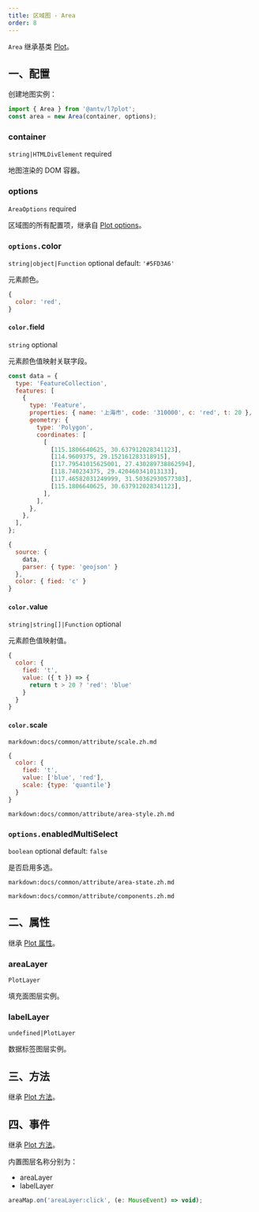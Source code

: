```yaml
---
title: 区域图 - Area
order: 8
---
```


`Area` 继承基类 [Plot](/zh/docs/api/plot-api)。

## 一、配置

创建地图实例：

```ts
import { Area } from '@antv/l7plot';
const area = new Area(container, options);
```

### container

`string|HTMLDivElement` required

地图渲染的 DOM 容器。

### options

`AreaOptions` required

区域图的所有配置项，继承自 [Plot options](/zh/docs/api/plot-api#options)。

### `options.`color

`string|object|Function` optional default: `'#5FD3A6'`

元素颜色。

```js
{
  color: 'red',
}
```

#### `color.`field

`string` optional

元素颜色值映射关联字段。

```js
const data = {
  type: 'FeatureCollection',
  features: [
    {
      type: 'Feature',
      properties: { name: '上海市', code: '310000', c: 'red', t: 20 },
      geometry: {
        type: 'Polygon',
        coordinates: [
          [
            [115.1806640625, 30.637912028341123],
            [114.9609375, 29.152161283318915],
            [117.79541015625001, 27.430289738862594],
            [118.740234375, 29.420460341013133],
            [117.46582031249999, 31.50362930577303],
            [115.1806640625, 30.637912028341123],
          ],
        ],
      },
    },
  ],
};
```

```js
{
  source: {
    data,
    parser: { type: 'geojson' }
  },
  color: { fied: 'c' }
}
```

#### `color.`value

`string|string[]|Function` optional

元素颜色值映射值。

```js
{
  color: {
    fied: 't',
    value: ({ t }) => {
      return t > 20 ? 'red': 'blue'
    }
  }
}
```

#### `color.`scale

`markdown:docs/common/attribute/scale.zh.md`

```js
{
  color: {
    fied: 't',
    value: ['blue', 'red'],
    scale: {type: 'quantile'}
  }
}
```

`markdown:docs/common/attribute/area-style.zh.md`

### `options.`enabledMultiSelect

`boolean` optional default: `false`

是否启用多选。

`markdown:docs/common/attribute/area-state.zh.md`

`markdown:docs/common/attribute/components.zh.md`

## 二、属性

继承 [Plot 属性](/zh/docs/api/plot-api#二、属性)。

### areaLayer

`PlotLayer`

填充面图层实例。

### labelLayer

`undefined|PlotLayer`

数据标签图层实例。

## 三、方法

继承 [Plot 方法](/zh/docs/api/plot-api#三、方法)。

## 四、事件

继承 [Plot 方法](/zh/docs/api/plot-api#四、事件)。

内置图层名称分别为：

- areaLayer
- labelLayer

```js
areaMap.on('areaLayer:click', (e: MouseEvent) => void);
```
